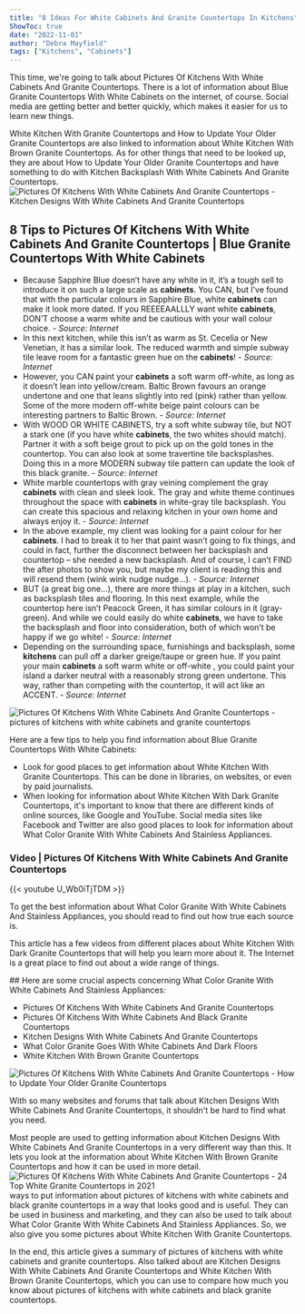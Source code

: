 ```yaml
---
title: "8 Ideas For White Cabinets And Granite Countertops In Kitchens"
ShowToc: true 
date: "2022-11-01"
author: "Debra Mayfield" 
tags: ["Kitchens", "Cabinets"]
---
```


	
This time, we're going to talk about Pictures Of Kitchens With White Cabinets And Granite Countertops. There is a lot of information about Blue Granite Countertops With White Cabinets on the internet, of course. Social media are getting better and better quickly, which makes it easier for us to learn new things.

White Kitchen With Granite Countertops and How to Update Your Older Granite Countertops are also linked to information about White Kitchen With Brown Granite Countertops. As for other things that need to be looked up, they are about How to Update Your Older Granite Countertops and have something to do with Kitchen Backsplash With White Cabinets And Granite Countertops.
<img loading="lazy" src="https://i.pinimg.com/736x/30/e1/f8/30e1f8b2ed3a92aa6da9199127dc4e07.jpg" onerror="this.onerror=null;this.src='https://blogger.googleusercontent.com/img/a/AVvXsEhe7F7TRXHtjiKvHb5vS7DmnxvpHiDyoYyYvm1nHB3Qp2_w3BnM6A2eq4v7FYxCC9bfZt3a9vIMtAYEKUiaDQbHMg-ViyGmRIj39MLp0bGFfgfYw1Dc9q_H-T0wiTm3l0Uq42dETrN9eC8aGJ9_IORZsxST1AcLR7np1koOfcc7tnHa4S8Mwz_xD9d0=s16000';" alt="Pictures Of Kitchens With White Cabinets And Granite Countertops - Kitchen Designs With White Cabinets And Granite Countertops" >

## 8 Tips to Pictures Of Kitchens With White Cabinets And Granite Countertops | Blue Granite Countertops With White Cabinets
-   Because Sapphire Blue doesn’t have any white in it, it’s a tough sell to introduce it on such a large scale as **cabinets**. You CAN, but I’ve found that with the particular colours in Sapphire Blue, white **cabinets** can make it look more dated. If you REEEEAALLLY want white **cabinets**, DON’T choose a warm white and be cautious with your wall colour choice. - <cite>Source: Internet</cite>
-   In this next kitchen, while this isn’t as warm as St. Cecelia or New Venetian, it has a similar look. The reduced warmth and simple subway tile leave room for a fantastic green hue on the **cabinets**! - <cite>Source: Internet</cite>
-   However, you CAN paint your **cabinets** a soft warm off-white, as long as it doesn’t lean into yellow/cream. Baltic Brown favours an orange undertone and one that leans slightly into red (pink) rather than yellow. Some of the more modern off-white beige paint colours can be interesting partners to Baltic Brown. - <cite>Source: Internet</cite>
-   With WOOD OR WHITE CABINETS, try a soft white subway tile, but NOT a stark one (if you have white **cabinets**, the two whites should match). Partner it with a soft beige grout to pick up on the gold tones in the countertop. You can also look at some travertine tile backsplashes. Doing this in a more MODERN subway tile pattern can update the look of this black granite. - <cite>Source: Internet</cite>
-   White marble countertops with gray veining complement the gray **cabinets** with clean and sleek look. The gray and white theme continues throughout the space with **cabinets** in white-gray tile backsplash. You can create this spacious and relaxing kitchen in your own home and always enjoy it. - <cite>Source: Internet</cite>
-   In the above example, my client was looking for a paint colour for her **cabinets**. I had to break it to her that paint wasn’t going to fix things, and could in fact, further the disconnect between her backsplash and countertop – she needed a new backsplash. And of course, I can’t FIND the after photos to show you, but maybe my client is reading this and will resend them (wink wink nudge nudge…). - <cite>Source: Internet</cite>
-   BUT (a great big one…), there are more things at play in a kitchen, such as backsplash tiles and flooring. In this next example, while the countertop here isn’t Peacock Green, it has similar colours in it (gray-green). And while we could easily do white **cabinets**, we have to take the backsplash and floor into consideration, both of which won’t be happy if we go white! - <cite>Source: Internet</cite>
-   Depending on the surrounding space, furnishings and backsplash, some **kitchens** can pull off a darker greige/taupe or green hue. If you paint your main **cabinets** a soft warm white or off-white , you could paint your island a darker neutral with a reasonably strong green undertone. This way, rather than competing with the countertop, it will act like an ACCENT. - <cite>Source: Internet</cite>


<img loading="lazy" src="https://i.pinimg.com/736x/ed/62/0c/ed620c6d505fc3e6efcc61deaa5347a2.jpg" onerror="this.onerror=null;this.src='https://blogger.googleusercontent.com/img/a/AVvXsEhe7F7TRXHtjiKvHb5vS7DmnxvpHiDyoYyYvm1nHB3Qp2_w3BnM6A2eq4v7FYxCC9bfZt3a9vIMtAYEKUiaDQbHMg-ViyGmRIj39MLp0bGFfgfYw1Dc9q_H-T0wiTm3l0Uq42dETrN9eC8aGJ9_IORZsxST1AcLR7np1koOfcc7tnHa4S8Mwz_xD9d0=s16000';" alt="Pictures Of Kitchens With White Cabinets And Granite Countertops - pictures of kitchens with white cabinets and granite countertops" >

Here are a few tips to help you find information about Blue Granite Countertops With White Cabinets:
- Look for good places to get information about White Kitchen With Granite Countertops. This can be done in libraries, on websites, or even by paid journalists.
- When looking for information about White Kitchen With Dark Granite Countertops, it's important to know that there are different kinds of online sources, like Google and YouTube. Social media sites like Facebook and Twitter are also good places to look for information about What Color Granite With White Cabinets And Stainless Appliances.

### Video | Pictures Of Kitchens With White Cabinets And Granite Countertops
{{< youtube U_Wb0iTjTDM >}} 

To get the best information about What Color Granite With White Cabinets And Stainless Appliances, you should read to find out how true each source is.

This article has a few videos from different places about White Kitchen With Dark Granite Countertops that will help you learn more about it. The Internet is a great place to find out about a wide range of things.
<script async="async" data-cfasync="false" src="//normallydemandedalter.com/fe63df3c5408708b15d8dc3d9b206b31/invoke.js"></script>
<div id="container-fe63df3c5408708b15d8dc3d9b206b31"></div>
## Here are some crucial aspects concerning What Color Granite With White Cabinets And Stainless Appliances:

- Pictures Of Kitchens With White Cabinets And Granite Countertops
- Pictures Of Kitchens With White Cabinets And Black Granite Countertops
- Kitchen Designs With White Cabinets And Granite Countertops
- What Color Granite Goes With White Cabinets And Dark Floors
- White Kitchen With Brown Granite Countertops

 <img loading="lazy" src="https://i.pinimg.com/736x/9d/5c/83/9d5c83092c999a097d2faab02a03f67d.jpg" onerror="this.onerror=null;this.src='https://blogger.googleusercontent.com/img/a/AVvXsEhe7F7TRXHtjiKvHb5vS7DmnxvpHiDyoYyYvm1nHB3Qp2_w3BnM6A2eq4v7FYxCC9bfZt3a9vIMtAYEKUiaDQbHMg-ViyGmRIj39MLp0bGFfgfYw1Dc9q_H-T0wiTm3l0Uq42dETrN9eC8aGJ9_IORZsxST1AcLR7np1koOfcc7tnHa4S8Mwz_xD9d0=s16000';" alt="Pictures Of Kitchens With White Cabinets And Granite Countertops - How to Update Your Older Granite Countertops" >

With so many websites and forums that talk about Kitchen Designs With White Cabinets And Granite Countertops, it shouldn't be hard to find what you need.

Most people are used to getting information about Kitchen Designs With White Cabinets And Granite Countertops in a very different way than this. It lets you look at the information about White Kitchen With Brown Granite Countertops and how it can be used in more detail.
<img loading="lazy" src="https://i.pinimg.com/736x/fd/97/d6/fd97d6b81a884f8bb61bc2a3f09b790f--antique-white-cabinets-dark-wood-floors.jpg" onerror="this.onerror=null;this.src='https://blogger.googleusercontent.com/img/a/AVvXsEhe7F7TRXHtjiKvHb5vS7DmnxvpHiDyoYyYvm1nHB3Qp2_w3BnM6A2eq4v7FYxCC9bfZt3a9vIMtAYEKUiaDQbHMg-ViyGmRIj39MLp0bGFfgfYw1Dc9q_H-T0wiTm3l0Uq42dETrN9eC8aGJ9_IORZsxST1AcLR7np1koOfcc7tnHa4S8Mwz_xD9d0=s16000';" alt="Pictures Of Kitchens With White Cabinets And Granite Countertops - 24 Top White Granite Countertops in 2021" >
ways to put information about pictures of kitchens with white cabinets and black granite countertops in a way that looks good and is useful. They can be used in business and marketing, and they can also be used to talk about What Color Granite With White Cabinets And Stainless Appliances. So, we also give you some pictures about White Kitchen With Granite Countertops.

In the end, this article gives a summary of pictures of kitchens with white cabinets and granite countertops. Also talked about are Kitchen Designs With White Cabinets And Granite Countertops and White Kitchen With Brown Granite Countertops, which you can use to compare how much you know about pictures of kitchens with white cabinets and black granite countertops.
	
	
	
	

